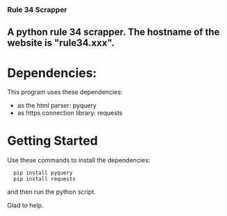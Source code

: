 ### Rule 34 Scrapper
## A python rule 34 scrapper. The hostname of the website is "rule34.xxx".

# Dependencies:
This program uses these dependencies:
* as the html parser: pyquery
* as https connection library: requests

# Getting Started

Use these commands to install the dependencies:
```
  pip install pyquery
  pip install requests
```
and then run the python script.

Glad to help.
